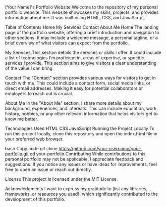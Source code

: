 [Your Name]'s Portfolio Website
Welcome to the repository of my personal portfolio website. This website showcases my skills, projects, and provides information about me. It was built using HTML, CSS, and JavaScript.

Table of Contents
Home
My Services
Contact
About Me
Home
The landing page of the portfolio website, offering a brief introduction and navigation to other sections. It may include a welcome message, a personal tagline, or a brief overview of what visitors can expect from the portfolio.

My Services
This section details the services or skills I offer. It could include a list of technologies I'm proficient in, areas of expertise, or specific services I provide. This section aims to give visitors a clear understanding of the value I can bring.

Contact
The "Contact" section provides various ways for visitors to get in touch with me. This could include a contact form, social media links, or direct email addresses. Making it easy for potential collaborators or employers to reach out is crucial.

About Me
In the "About Me" section, I share more details about my background, experiences, and interests. This can include education, work history, hobbies, or any other relevant information that helps visitors get to know me better.

Technologies Used
HTML
CSS
JavaScript
Running the Project Locally
To run this project locally, clone this repository and open the index.html file in your preferred web browser.

bash
Copy code
git clone https://github.com/your-username/your-portfolio.git
cd your-portfolio
Contributing
While contributions to this personal portfolio may not be applicable, I appreciate feedback and suggestions. If you notice any issues or have ideas for improvements, feel free to open an issue or reach out directly.

License
This project is licensed under the MIT License.

Acknowledgments
I want to express my gratitude to [list any libraries, frameworks, or resources you used], which significantly contributed to the development of this portfolio.
